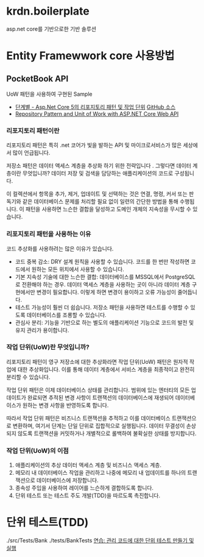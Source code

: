# krdn.boilerplate
asp.net core를 기반으로한 기반 솔루션




# Entity Framewwork core 사용방법




## PocketBook API

UoW 패턴을 사용하여 구현된 Sample

- [단계별 - Asp.Net Core 5의 리포지토리 패턴 및 작업 단위](https://dev.to/moe23/step-by-step-repository-pattern-and-unit-of-work-with-asp-net-core-5-3l92) [GitHub 소스](https://github.com/mohamadlawand087/v33-repo-uow)
- [Repository Pattern and Unit of Work with ASP.NET Core Web API](https://enlear.academy/repository-pattern-and-unit-of-work-with-asp-net-core-web-api-6802e1aa4f78)

### 리포지토리 패턴이란
리포지토리 패턴은 특히 .net 코어가 빛을 발하는 API 및 마이크로서비스가 많은 세상에서 많이 언급됩니다.

저장소 패턴은 데이터 액세스 계층을 추상화 하기 위한 전략입니다  . 그렇다면 데이터 계층이란 무엇입니까? 데이터 저장 및 검색을 담당하는 애플리케이션의 코드로 구성됩니다.

이 컬렉션에서 항목을 추가, 제거, 업데이트 및 선택하는 것은 연결, 명령, 커서 또는 판독기와 같은 데이터베이스 문제를 처리할 필요 없이 일련의 간단한 방법을 통해 수행됩니다. 이 패턴을 사용하면 느슨한 결합을 달성하고 도메인 개체의 지속성을 무시할 수 있습니다.

### 리포지토리 패턴을 사용하는 이유
코드 추상화를 사용하려는 많은 이유가 있습니다.

- 코드 중복 감소: DRY 설계 원칙을 사용할 수 있습니다. 코드를 한 번만 작성하면 코드에서 원하는 모든 위치에서 사용할 수 있습니다.
- 기본 지속성 기술에 대한 느슨한 결합: 데이터베이스를 MSSQL에서 PostgreSQL로 전환해야 하는 경우. 데이터 액세스 계층을 사용하는 곳이 아니라 데이터 계층 구현에서만 변경이 필요합니다. 이렇게 하면 변경이 용이하고 오류 가능성이 줄어듭니다.
- 테스트 가능성이 훨씬 더 쉽습니다. 저장소 패턴을 사용하면 테스트를 수행할 수 있도록 데이터베이스를 조롱할 수 있습니다.
- 관심사 분리: 기능을 기반으로 하는 별도의 애플리케이션 기능으로 코드의 발전 및 유지 관리가 용이합니다.

### 작업 단위(UoW)란 무엇입니까?
리포지토리 패턴이 영구 저장소에 대한 추상화라면 작업 단위(UoW) 패턴은 원자적 작업에 대한 추상화입니다. 이를 통해 데이터 계층에서 서비스 계층을 최종적이고 완전히 분리할 수 있습니다.

작업 단위 패턴은 이제 데이터베이스 상태를 관리합니다. 범위에 있는 엔터티의 모든 업데이트가 완료되면 추적된 변경 사항이 트랜잭션의 데이터베이스에 재생되어 데이터베이스가 원하는 변경 사항을 반영하도록 합니다.

따라서 작업 단위 패턴은 비즈니스 트랜잭션을 추적하고 이를 데이터베이스 트랜잭션으로 변환하며, 여기서 단계는 단일 단위로 집합적으로 실행됩니다. 데이터 무결성이 손상되지 않도록 트랜잭션을 커밋하거나 개별적으로 롤백하여 불확실한 상태를 방지합니다.

### 작업 단위(UoW)의 이점
1. 애플리케이션의 추상 데이터 액세스 계층 및 비즈니스 액세스 계층.
2. 메모리 내 데이터베이스 작업을 관리하고 나중에 메모리 내 업데이트를 하나의 트랜잭션으로 데이터베이스에 저장합니다.
3. 종속성 주입을 사용하여 레이어를 느슨하게 결합하도록 합니다.
4. 단위 테스트 또는 테스트 주도 개발(TDD)을 따르도록 촉진합니다.




# 단위 테스트(TDD)

./src/Tests/Bank 
./tests/BankTests 
[연습: 관리 코드에 대한 단위 테스트 만들기 및 실행](https://docs.microsoft.com/ko-kr/visualstudio/test/walkthrough-creating-and-running-unit-tests-for-managed-code?view=vs-2022)